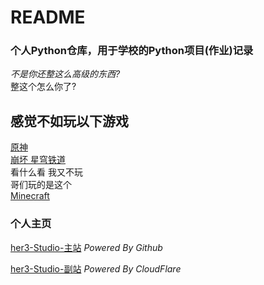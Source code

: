 # README 
### 个人Python仓库，用于学校的Python项目(作业)记录
*不是你还整这么高级的东西?* <br/>
整这个怎么你了?
## 感觉不如玩以下游戏
[原神](https://ys.mihoyo.com/cloud/#/)
<br/>
[崩坏 星穹铁道](https://sr.mihoyo.com/cloud/)
<br/>
看什么看 我又不玩
<br/>
哥们玩的是这个
<br/>
[Minecraft](https://minecraft.net/)
<br/>

### 个人主页
[her3-Studio-主站](https://g.her3.asia/) *Powered By Github*
 <br/>

[her3-Studio-副站](https://zhou-hack-github-io.pages.dev/) *Powered By CloudFlare*
<br/>
